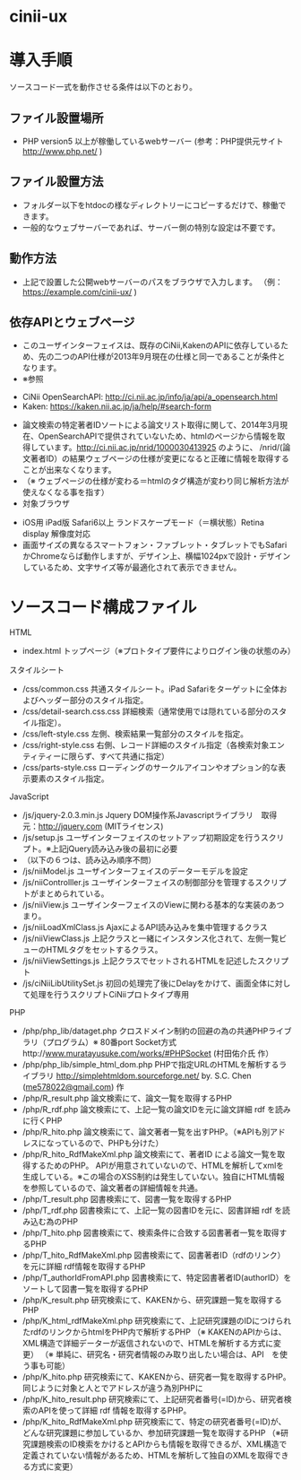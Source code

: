 cinii-ux
========
# 導入手順

ソースコード一式を動作させる条件は以下のとおり。

## ファイル設置場所
* PHP version5 以上が稼働しているwebサーバー (参考：PHP提供元サイト http://www.php.net/ )

## ファイル設置方法
* フォルダー以下をhtdocの様なディレクトリーにコピーするだけで、稼働できます。
* 一般的なウェブサーバーであれば、サーバー側の特別な設定は不要です。

## 動作方法
* 上記で設置した公開webサーバーのパスをブラウザで入力します。
（例： https://example.com/cinii-ux/ )

## 依存APIとウェブページ
* このユーザインターフェイスは、既存のCiNii,KakenのAPIに依存しているため、先の二つのAPI仕様が2013年9月現在の仕様と同一であることが条件となります。
* ※参照
- CiNii OpenSearchAPI: http://ci.nii.ac.jp/info/ja/api/a_opensearch.html
- Kaken: https://kaken.nii.ac.jp/ja/help/#search-form
* 論文検索の特定著者IDソートによる論文リスト取得に関して、2014年3月現在、OpenSearchAPIで提供されていないため、htmlのページから情報を取得しています。http://ci.nii.ac.jp/nrid/1000030413925 のように、 /nrid/(論文著者ID）の結果ウェブページの仕様が変更になると正確に情報を取得することが出来なくなります。
* （※ ウェブページの仕様が変わる＝htmlのタグ構造が変わり同じ解析方法が使えなくなる事を指す）
* 対象ブラウザ
- iOS用 iPad版 Safari6以上 ランドスケープモード（＝横状態）Retina display 解像度対応
- 画面サイズの異なるスマートフォン・ファブレット・タブレットでもSafariかChromeならば動作しますが、デザイン上、横幅1024pxで設計・デザインしているため、文字サイズ等が最適化されて表示できません。

# ソースコード構成ファイル

HTML
* index.html
トップページ（※プロトタイプ要件によりログイン後の状態のみ）　

スタイルシート
* /css/common.css
共通スタイルシート。iPad Safariをターゲットに全体およびヘッダー部分のスタイル指定。
* /css/detail-search.css.css
詳細検索（通常使用では隠れている部分のスタイル指定）。
* /css/left-style.css
左側、検索結果一覧部分のスタイルを指定。
* /css/right-style.css
右側、レコード詳細のスタイル指定（各検索対象エンティティーに限らず、すべて共通に指定） 
* /css/parts-style.css
ローディングのサークルアイコンやオプション的な表示要素のスタイル指定。

JavaScript
* /js/jquery-2.0.3.min.js
Jquery DOM操作系Javascriptライブラリ　取得元：http://jquery.com (MITライセンス)
* /js/setup.js
ユーザインターフェイスのセットアップ初期設定を行うスクリプト。※上記jQuery読み込み後の最初に必要
* （以下の６つは、読み込み順序不問）
* /js/niiModel.js
ユーザインターフェイスのデーターモデルを設定
* /js/niiControlller.js
ユーザインターフェイスの制御部分を管理するスクリプトがまとめられている。
* /js/niiView.js
ユーザインターフェイスのViewに関わる基本的な実装のあつまり。
* /js/niiLoadXmlClass.js
AjaxによるAPI読み込みを集中管理するクラス
* /js/niiViewClass.js
上記クラスと一緒にインスタンス化されて、左側一覧ビューのHTMLタグをセットするクラス。
* /js/niiViewSettings.js
上記クラスでセットされるHTMLを記述したスクリプト
* /js/ciNiiLibUtilitySet.js
初回の処理完了後にDelayをかけて、画面全体に対して処理を行うスクリプトCiNiiプロトタイプ専用

PHP
* /php/php_lib/dataget.php
クロスドメイン制約の回避の為の共通PHPライブラリ（プログラム）※ 80番port  Socket方式http://www.muratayusuke.com/works/#PHPSocket (村田佑介氏 作）
* /php/php_lib/simple_html_dom.php
PHPで指定URLのHTMLを解析するライブラリ
http://simplehtmldom.sourceforge.net/ by. S.C. Chen (me578022@gmail.com)  作
* /php/R_result.php
論文検索にて、論文一覧を取得するPHP
*  /php/R_rdf.php
論文検索にて、上記一覧の論文IDを元に論文詳細 rdf を読みに行くPHP
*  /php/R_hito.php
論文検索にて、論文著者一覧を出すPHP。（※APIも別アドレスになっているので、PHPも分けた）
* /php/R_hito_RdfMakeXml.php
論文検索にて、著者ID による論文一覧を取得するためのPHP。
APIが用意されていないので、HTMLを解析してxmlを生成している。※この場合のXSS制約は発生していない。独自にHTML情報を参照しているので、論文著者の詳細情報を共通。
* /php/T_result.php
図書検索にて、図書一覧を取得するPHP
* /php/T_rdf.php
図書検索にて、上記一覧の図書IDを元に、図書詳細 rdf を読み込む為のPHP
* /php/T_hito.php
図書検索にて、検索条件に合致する図書著者一覧を取得するPHP
* /php/T_hito_RdfMakeXml.php
図書検索にて、図書著者ID（rdfのリンク）を元に詳細 rdf情報を取得するPHP
* /php/T_authorIdFromAPI.php
図書検索にて、特定図書著者ID(authorID）をソートして図書一覧を取得するPHP
* /php/K_result.php
研究検索にて、KAKENから、研究課題一覧を取得するPHP
* /php/K_html_rdfMakeXml.php
研究検索にて、上記研究課題のIDにつけられたrdfのリンクからhtmlをPHP内で解析するPHP
（※ KAKENのAPIからは、XML構造で詳細データーが返信されないので、HTMLを解析する方式に変更）
（※ 単純に、研究名・研究者情報のみ取り出したい場合は、API　を使う事も可能）
* /php/K_hito.php
研究検索にて、KAKENから、研究者一覧を取得するPHP。同じように対象と人とでアドレスが違う為別PHPに
* /php/K_hito_result.php
研究検索にて、上記研究者番号(=ID)から、研究者検索のAPIを使って詳細 rdf 情報を取得するPHP。
* /php/K_hito_RdfMakeXml.php
研究検索にて、特定の研究者番号(=ID)が、どんな研究課題に参加しているか、参加研究課題一覧を取得するPHP
（※研究課題検索のID検索をかけるとAPIからも情報を取得できるが、XML構造で定義されていない情報があるため、HTMLを解析して独自のXMLを取得できる方式に変更）
